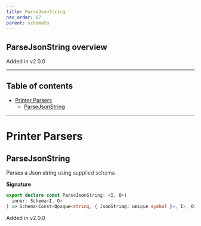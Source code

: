 ```yaml
---
title: ParseJsonString
nav_order: 67
parent: schemata
---
```


## ParseJsonString overview

Added in v2.0.0

---

<h2 class="text-delta">Table of contents</h2>

- [Printer Parsers](#printer-parsers)
  - [ParseJsonString](#parsejsonstring)

---

# Printer Parsers

## ParseJsonString

Parses a Json string using supplied schema

**Signature**

```ts
export declare const ParseJsonString: <I, O>(
  inner: Schema<I, O>
) => Schema<Const<Opaque<string, { JsonString: unique symbol }>, I>, O>
```

Added in v2.0.0
